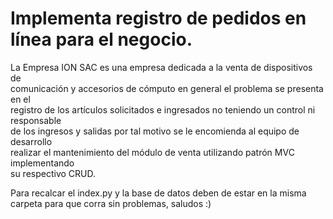  # Implementa registro de pedidos en línea para el negocio.

<p>La Empresa ION SAC es una empresa dedicada a la venta de dispositivos de<br>
comunicación y accesorios de cómputo en general el problema se presenta en el<br>
registro de los artículos solicitados e ingresados no teniendo un control ni responsable<br>
de los ingresos y salidas por tal motivo se le encomienda al equipo de desarrollo<br>
realizar el mantenimiento del módulo de venta utilizando patrón MVC implementando<br>
su respectivo CRUD.</p>

<p>Para recalcar el index.py y la base de datos deben de estar en la misma carpeta para que corra sin problemas, saludos :)




